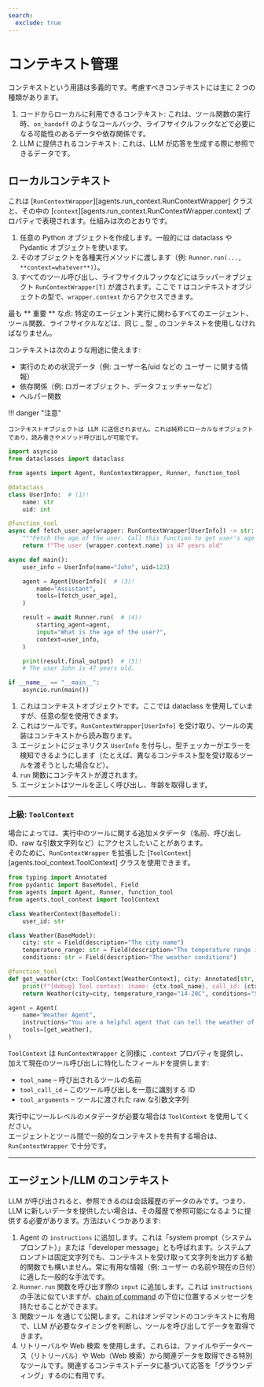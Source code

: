 ```yaml
---
search:
  exclude: true
---
```

# コンテキスト管理

コンテキストという用語は多義的です。考慮すべきコンテキストには主に 2 つの種類があります。

1. コードからローカルに利用できるコンテキスト: これは、ツール関数の実行時、`on_handoff` のようなコールバック、ライフサイクルフックなどで必要になる可能性のあるデータや依存関係です。
2. LLM に提供されるコンテキスト: これは、LLM が応答を生成する際に参照できるデータです。

## ローカルコンテキスト

これは [`RunContextWrapper`][agents.run_context.RunContextWrapper] クラスと、その中の [`context`][agents.run_context.RunContextWrapper.context] プロパティで表現されます。仕組みは次のとおりです。

1. 任意の Python オブジェクトを作成します。一般的には dataclass や Pydantic オブジェクトを使います。
2. そのオブジェクトを各種実行メソッドに渡します（例: `Runner.run(..., **context=whatever**)`）。
3. すべてのツール呼び出し、ライフサイクルフックなどにはラッパーオブジェクト `RunContextWrapper[T]` が渡されます。ここで `T` はコンテキストオブジェクトの型で、`wrapper.context` からアクセスできます。

最も ** 重要 ** な点: 特定のエージェント実行に関わるすべてのエージェント、ツール関数、ライフサイクルなどは、同じ _ 型 _ のコンテキストを使用しなければなりません。

コンテキストは次のような用途に使えます:

-   実行のための状況データ（例: ユーザー名/uid などの ユーザー に関する情報）
-   依存関係（例: ロガーオブジェクト、データフェッチャーなど）
-   ヘルパー関数

!!! danger "注意"

    コンテキストオブジェクトは LLM に送信されません。これは純粋にローカルなオブジェクトであり、読み書きやメソッド呼び出しが可能です。

```python
import asyncio
from dataclasses import dataclass

from agents import Agent, RunContextWrapper, Runner, function_tool

@dataclass
class UserInfo:  # (1)!
    name: str
    uid: int

@function_tool
async def fetch_user_age(wrapper: RunContextWrapper[UserInfo]) -> str:  # (2)!
    """Fetch the age of the user. Call this function to get user's age information."""
    return f"The user {wrapper.context.name} is 47 years old"

async def main():
    user_info = UserInfo(name="John", uid=123)

    agent = Agent[UserInfo](  # (3)!
        name="Assistant",
        tools=[fetch_user_age],
    )

    result = await Runner.run(  # (4)!
        starting_agent=agent,
        input="What is the age of the user?",
        context=user_info,
    )

    print(result.final_output)  # (5)!
    # The user John is 47 years old.

if __name__ == "__main__":
    asyncio.run(main())
```

1. これはコンテキストオブジェクトです。ここでは dataclass を使用していますが、任意の型を使用できます。
2. これはツールです。`RunContextWrapper[UserInfo]` を受け取り、ツールの実装はコンテキストから読み取ります。
3. エージェントにジェネリクス `UserInfo` を付与し、型チェッカーがエラーを検知できるようにします（たとえば、異なるコンテキスト型を受け取るツールを渡そうとした場合など）。
4. `run` 関数にコンテキストが渡されます。
5. エージェントはツールを正しく呼び出し、年齢を取得します。

---

### 上級: `ToolContext`

場合によっては、実行中のツールに関する追加メタデータ（名前、呼び出し ID、raw な引数文字列など）にアクセスしたいことがあります。  
そのために、`RunContextWrapper` を拡張した [`ToolContext`][agents.tool_context.ToolContext] クラスを使用できます。

```python
from typing import Annotated
from pydantic import BaseModel, Field
from agents import Agent, Runner, function_tool
from agents.tool_context import ToolContext

class WeatherContext(BaseModel):
    user_id: str

class Weather(BaseModel):
    city: str = Field(description="The city name")
    temperature_range: str = Field(description="The temperature range in Celsius")
    conditions: str = Field(description="The weather conditions")

@function_tool
def get_weather(ctx: ToolContext[WeatherContext], city: Annotated[str, "The city to get the weather for"]) -> Weather:
    print(f"[debug] Tool context: (name: {ctx.tool_name}, call_id: {ctx.tool_call_id}, args: {ctx.tool_arguments})")
    return Weather(city=city, temperature_range="14-20C", conditions="Sunny with wind.")

agent = Agent(
    name="Weather Agent",
    instructions="You are a helpful agent that can tell the weather of a given city.",
    tools=[get_weather],
)
```

`ToolContext` は `RunContextWrapper` と同様に `.context` プロパティを提供し、  
加えて現在のツール呼び出しに特化したフィールドを提供します:

- `tool_name` – 呼び出されるツールの名前  
- `tool_call_id` – このツール呼び出しを一意に識別する ID  
- `tool_arguments` – ツールに渡された raw な引数文字列  

実行中にツールレベルのメタデータが必要な場合は `ToolContext` を使用してください。  
エージェントとツール間で一般的なコンテキストを共有する場合は、`RunContextWrapper` で十分です。

---

## エージェント/LLM のコンテキスト

LLM が呼び出されると、参照できるのは会話履歴のデータのみです。つまり、LLM に新しいデータを提供したい場合は、その履歴で参照可能になるように提供する必要があります。方法はいくつかあります:

1. Agent の `instructions` に追加します。これは「system prompt（システムプロンプト）」または「developer message」とも呼ばれます。システムプロンプトは固定文字列でも、コンテキストを受け取って文字列を出力する動的関数でも構いません。常に有用な情報（例: ユーザー の名前や現在の日付）に適した一般的な手法です。
2. `Runner.run` 関数を呼び出す際の `input` に追加します。これは `instructions` の手法に似ていますが、[chain of command](https://cdn.openai.com/spec/model-spec-2024-05-08.html#follow-the-chain-of-command) の下位に位置するメッセージを持たせることができます。
3. 関数ツール を通じて公開します。これはオンデマンドのコンテキストに有用で、LLM が必要なタイミングを判断し、ツールを呼び出してデータを取得できます。
4. リトリーバルや Web 検索 を使用します。これらは、ファイルやデータベース（リトリーバル）や Web（Web 検索）から関連データを取得できる特別なツールです。関連するコンテキストデータに基づいて応答を「グラウンディング」するのに有用です。